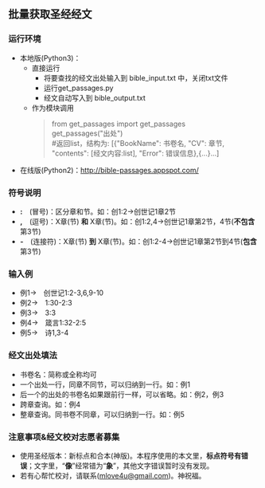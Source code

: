 ## 批量获取圣经经文

### 运行环境
* 本地版(Python3)：
  * 直接运行
    * 将要查找的经文出处输入到 bible_input.txt 中，关闭txt文件
    * 运行get_passages.py
    * 经文自动写入到 bible_output.txt
  * 作为模块调用
    > from get_passages import get_passages   
    > get_passages("出处")   
    > #返回list，结构为: [{"BookName": 书卷名, "CV": 章节, "contents": [经文内容:list], "Error": 错误信息},{...}...]
* 在线版(Python2)：http://bible-passages.appspot.com/

### 符号说明
*   **:**　(冒号)：区分章和节。如：创1:2→创世记1章2节
*   **,**　(逗号)：X章(节) **和** X章(节)。如：创1:2,4→创世记1章第2节，4节(**不包含**第3节)
*   **-**　(连接符)：X章(节) **到** X章(节)。如：创1:2-4→创世记1章第2节到4节(**包含**第3节)

### 输入例
* 例1→　创世记1:2-3,6,9-10
* 例2→　1:30-2:3
* 例3→　3:3
* 例4→　箴言1:32-2:5
* 例5→　诗1,3-4

### 经文出处填法
* 书卷名：简称或全称均可
* 一个出处一行，同章不同节，可以归纳到一行。如：例1
* 后一个的出处的书卷名如果跟前行一样，可以省略。如：例2，例3
* 跨章查询。如：例4
* 整章查询。同书卷不同章，可以归纳到一行。如：例5

### 注意事项&经文校对志愿者募集
* 使用圣经版本：新标点和合本(神版)。本程序使用的本文里，**标点符号有错误**；文字里，“**像**”经常错为“**象**”，其他文字错误暂时没有发现。
* 若有心帮忙校对，请联系(mlove4u@gmail.com)。神祝福。
